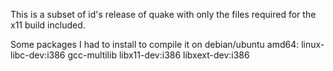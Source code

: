 This is a subset of id's release of quake with only the files required for the x11 build included.

Some packages I had to install to compile it on debian/ubuntu amd64: 
linux-libc-dev:i386 gcc-multilib libx11-dev:i386 libxext-dev:i386
